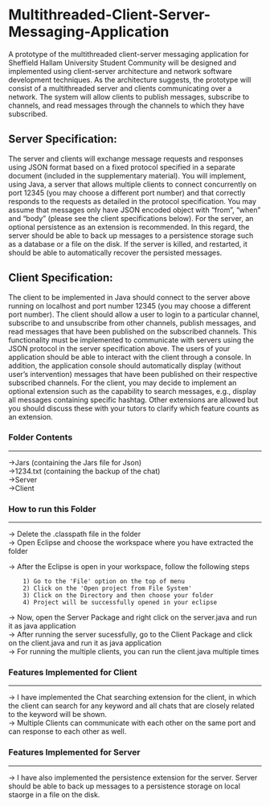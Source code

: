 <h1>Multithreaded-Client-Server-Messaging-Application</h1> 
A prototype of the multithreaded client-server messaging application for Sheffield Hallam University Student Community will be designed and implemented using client-server architecture and network software development techniques. As the architecture suggests, the prototype will consist of a multithreaded server and clients communicating over a network. The system will allow clients to publish messages, subscribe to channels, and read messages through the channels to which they have subscribed. 

<h2>Server Specification:</h2> 
The server and clients will exchange message requests and responses using JSON format based on a fixed protocol specified in a separate document (included in the supplementary material). You will implement, using Java, a server that allows multiple clients to connect concurrently on port 12345 (you may choose a different port number) and that correctly responds to the requests as detailed in the protocol specification. You may assume that messages only have JSON encoded object with “from”, “when” and “body” (please see the client specifications below). For the server, an optional persistence as an extension is recommended. In this regard, the server should be able to back up messages to a persistence storage such as a database or a file on the disk. If the server is killed, and restarted, it should be able to automatically recover the persisted messages. 

<h2>Client Specification:</h2> 
The client to be implemented in Java should connect to the server above running on localhost and port number 12345 (you may choose a different port number). The client should allow a user to login to a particular channel, subscribe to and unsubscribe from other channels, publish messages, and read messages that have been published on the subscribed channels. This functionality must be implemented to communicate with servers using the JSON protocol in the server specification above. The users of your application should be able to interact with the client through a console. In addition, the application console should automatically display (without user’s intervention) messages that have been published on their respective subscribed channels. For the client, you may decide to implement an optional extension such as the capability to search messages, e.g., display all messages containing specific hashtag. Other extensions are allowed but you should discuss these with your tutors to clarify which feature counts as an extension. 

<h3>Folder Contents</h3>
<hr>
->Jars (containing the Jars file for Json)
<br>->1234.txt (containing the backup of the chat)
<br>->Server
<br>->Client

<h3>How to run this Folder</h3>
<hr>
-> Delete the .classpath file in the folder
<br>
-> Open Eclipse and choose the workspace where you have extracted the folder

-> After the Eclipse is open in your workspace, follow the following steps

		1) Go to the 'File' option on the top of menu
		2) Click on the 'Open project from File System'
		3) Click on the Directory and then choose your folder
		4) Project will be successfully opened in your eclipse

-> Now, open the Server Package and right click on the server.java and run it as java application
<br>-> After running the server sucessfully,  go to the Client Package and click on the client.java and 
   run it as java application
<br>-> For running the multiple clients, you can run the client.java multiple times

<h3>Features Implemented for Client</h3> 
<hr>
-> I have implemented the Chat searching extension for the client, in which the client can search for any keyword and all 
chats that are closely related to the keyword will be shown. 
<br>-> Multiple Clients can communicate with each other on the same port and can response to each other as well.

<h3>Features Implemented for Server</h3> 
<hr>
-> I have also implemented the persistence extension for the server.
Server should be able to back up messages to a persistence storage on local staorge in a file on the disk. 
